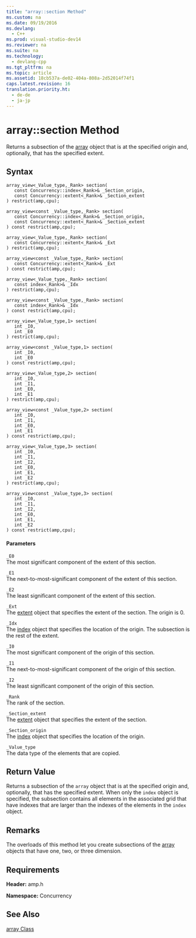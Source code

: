```yaml
---
title: "array::section Method"
ms.custom: na
ms.date: 09/19/2016
ms.devlang: 
  - C++
ms.prod: visual-studio-dev14
ms.reviewer: na
ms.suite: na
ms.technology: 
  - devlang-cpp
ms.tgt_pltfrm: na
ms.topic: article
ms.assetid: 18cb537a-de02-404a-808a-2d52014f74f1
caps.latest.revision: 16
translation.priority.ht: 
  - de-de
  - ja-jp
---
```

# array::section Method
Returns a subsection of the [array](../vs140/array-Class.md) object that is at the specified origin and, optionally, that has the specified extent.  
  
## Syntax  
  
```  
array_view<_Value_type,_Rank> section(  
   const Concurrency::index<_Rank>& _Section_origin,  
   const Concurrency::extent<_Rank>& _Section_extent  
) restrict(amp,cpu);  
  
array_view<const _Value_type,_Rank> section(  
   const Concurrency::index<_Rank>& _Section_origin,  
   const Concurrency::extent<_Rank>& _Section_extent  
) const restrict(amp,cpu);  
  
array_view<_Value_type,_Rank> section(  
   const Concurrency::extent<_Rank>& _Ext  
) restrict(amp,cpu);  
  
array_view<const _Value_type,_Rank> section(  
   const Concurrency::extent<_Rank>& _Ext  
) const restrict(amp,cpu);  
  
array_view<_Value_type,_Rank> section(  
   const index<_Rank>& _Idx  
) restrict(amp,cpu);  
  
array_view<const _Value_type,_Rank> section(  
   const index<_Rank>& _Idx  
) const restrict(amp,cpu);  
  
array_view<_Value_type,1> section(  
   int _I0,  
   int _E0  
) restrict(amp,cpu);  
  
array_view<const _Value_type,1> section(  
   int _I0,  
   int _E0  
) const restrict(amp,cpu);  
  
array_view<_Value_type,2> section(  
   int _I0,  
   int _I1,  
   int _E0,  
   int _E1  
) restrict(amp,cpu);  
  
array_view<const _Value_type,2> section(  
   int _I0,  
   int _I1,  
   int _E0,  
   int _E1  
) const restrict(amp,cpu);  
  
array_view<_Value_type,3> section(  
   int _I0,  
   int _I1,  
   int _I2,  
   int _E0,  
   int _E1,  
   int _E2  
) restrict(amp,cpu);  
  
array_view<const _Value_type,3> section(  
   int _I0,  
   int _I1,  
   int _I2,  
   int _E0,  
   int _E1,  
   int _E2  
) const restrict(amp,cpu);  
```  
  
#### Parameters  
 `_E0`  
 The most significant component of the extent of this section.  
  
 `_E1`  
 The next-to-most-significant component of the extent of this section.  
  
 `_E2`  
 The least significant component of the extent of this section.  
  
 `_Ext`  
 The [extent](../vs140/extent-Class--C---AMP-.md) object that specifies the extent of the section. The origin is 0.  
  
 `_Idx`  
 The [index](../vs140/index-Class.md) object that specifies the location of the origin. The subsection is the rest of the extent.  
  
 `_I0`  
 The most significant component of the origin of this section.  
  
 `_I1`  
 The next-to-most-significant component of the origin of this section.  
  
 `_I2`  
 The least significant component of the origin of this section.  
  
 `_Rank`  
 The rank of the section.  
  
 `_Section_extent`  
 The [extent](../vs140/extent-Class--C---AMP-.md) object that specifies the extent of the section.  
  
 `_Section_origin`  
 The [index](../vs140/index-Class.md) object that specifies the location of the origin.  
  
 `_Value_type`  
 The data type of the elements that are copied.  
  
## Return Value  
 Returns a subsection of the `array` object that is at the specified origin and, optionally, that has the specified extent. When only the `index` object is specified, the subsection contains all elements in the associated grid that have indexes that are larger than the indexes of the elements in the `index` object.  
  
## Remarks  
 The overloads of this method let you create subsections of the [array](../vs140/array-Class.md) objects that have one, two, or three dimension.  
  
## Requirements  
 **Header:** amp.h  
  
 **Namespace:** Concurrency  
  
## See Also  
 [array Class](../vs140/array-Class.md)